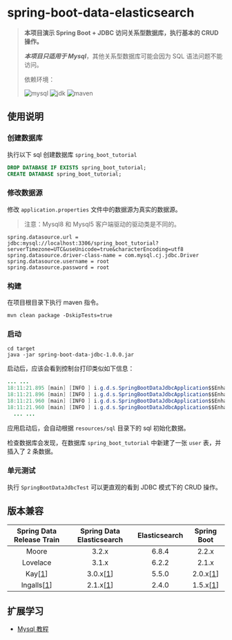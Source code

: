 # spring-boot-data-elasticsearch

> **本项目演示 Spring Boot + JDBC 访问关系型数据库，执行基本的 CRUD 操作。**
>
> ***本项目只适用于 Mysql***，其他关系型数据库可能会因为 SQL 语法问题不能访问。
>
> 依赖环境：
>
> ![mysql](https://img.shields.io/badge/mysql-8.0-blue) ![jdk](https://img.shields.io/badge/jdk-1.8.0__181-blue) ![maven](https://img.shields.io/badge/maven-v3.6.0-blue)

## 使用说明

### 创建数据库

执行以下 sql 创建数据库 `spring_boot_tutorial`

```sql
DROP DATABASE IF EXISTS spring_boot_tutorial;
CREATE DATABASE spring_boot_tutorial;
```

### 修改数据源

修改 `application.properties` 文件中的数据源为真实的数据源。

> 注意：Mysql8 和 Mysql5 客户端驱动的驱动类是不同的。

```properties
spring.datasource.url = jdbc:mysql://localhost:3306/spring_boot_tutorial?serverTimezone=UTC&useUnicode=true&characterEncoding=utf8
spring.datasource.driver-class-name = com.mysql.cj.jdbc.Driver
spring.datasource.username = root
spring.datasource.password = root
```

### 构建

在项目根目录下执行 maven 指令。

```
mvn clean package -DskipTests=true
```

### 启动

```
cd target
java -jar spring-boot-data-jdbc-1.0.0.jar
```

启动后，应该会看到控制台打印类似如下信息：

```java
... ...
18:11:21.895 [main] [INFO ] i.g.d.s.SpringBootDataJdbcApplication$$EnhancerBySpringCGLIB$$605038c2.printDataSourceInfo - DataSource Url: jdbc:mysql://localhost:3306/spring_boot_tutorial?serverTimezone=UTC&useUnicode=true&characterEncoding=utf8
18:11:21.896 [main] [INFO ] i.g.d.s.SpringBootDataJdbcApplication$$EnhancerBySpringCGLIB$$605038c2.run - Connect to datasource success.
18:11:21.960 [main] [INFO ] i.g.d.s.SpringBootDataJdbcApplication$$EnhancerBySpringCGLIB$$605038c2.lambda$run$0 - User(id=1, username=admin, password=$2a$10$Y9uV9YjFuNlATDGz5MeTZeuo8LbebbpP6jRgtZYQcgiCZRlf8rJYG, email=admin@xxx.com)
18:11:21.960 [main] [INFO ] i.g.d.s.SpringBootDataJdbcApplication$$EnhancerBySpringCGLIB$$605038c2.lambda$run$0 - User(id=2, username=user, password=$2a$10$Y9uV9YjFuNlATDGz5MeTZeuo8LbebbpP6jRgtZYQcgiCZRlf8rJYG, email=user@xxx.com)
  ... ...
```

应用启动后，会自动根据 `resources/sql` 目录下的 sql 初始化数据。

检查数据库会发现，在数据库 `spring_boot_tutorial` 中新建了一张 `user` 表，并插入了 2 条数据。

### 单元测试

执行 `SpringBootDataJdbcTest`  可以更直观的看到 JDBC 模式下的 CRUD 操作。

## 版本兼容

|                  Spring Data Release Train                   |                  Spring Data Elasticsearch                   | Elasticsearch |                         Spring Boot                          |
| :----------------------------------------------------------: | :----------------------------------------------------------: | :-----------: | :----------------------------------------------------------: |
|                            Moore                             |                            3.2.x                             |     6.8.4     |                            2.2.x                             |
|                           Lovelace                           |                            3.1.x                             |     6.2.2     |                            2.1.x                             |
| Kay[[1](https://docs.spring.io/spring-data/elasticsearch/docs/3.2.2.RELEASE/reference/html/#_footnotedef_1)] | 3.0.x[[1](https://docs.spring.io/spring-data/elasticsearch/docs/3.2.2.RELEASE/reference/html/#_footnotedef_1)] |     5.5.0     | 2.0.x[[1](https://docs.spring.io/spring-data/elasticsearch/docs/3.2.2.RELEASE/reference/html/#_footnotedef_1)] |
| Ingalls[[1](https://docs.spring.io/spring-data/elasticsearch/docs/3.2.2.RELEASE/reference/html/#_footnotedef_1)] | 2.1.x[[1](https://docs.spring.io/spring-data/elasticsearch/docs/3.2.2.RELEASE/reference/html/#_footnotedef_1)] |     2.4.0     | 1.5.x[[1](https://docs.spring.io/spring-data/elasticsearch/docs/3.2.2.RELEASE/reference/html/#_footnotedef_1)] |

## 扩展学习

- [Mysql 教程](https://dunwu.github.io/db-tutorial/#/sql/mysql/README)
